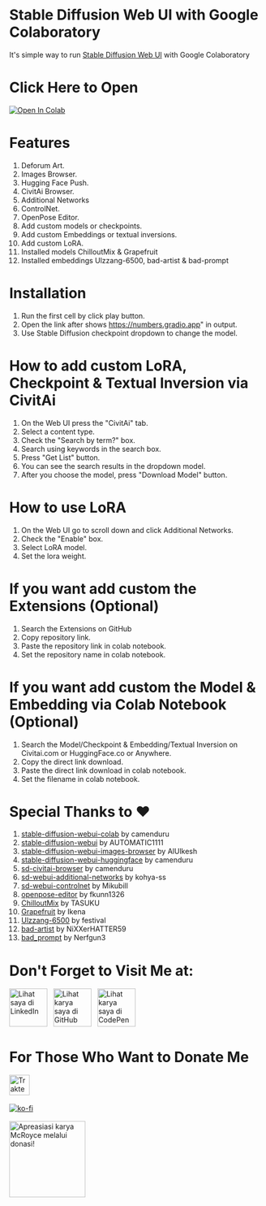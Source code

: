 # Stable Diffusion Web UI with Google Colaboratory
It's simple way to run [Stable Diffusion Web UI](https://github.com/AUTOMATIC1111/stable-diffusion-webui) with Google Colaboratory

# Click Here to Open
<a href="https://colab.research.google.com/github/McRoyce/stable-diffusion-webui-colaboratory/blob/main/SD_Web_UI.ipynb" target="_parent"><img src="https://colab.research.google.com/assets/colab-badge.svg" alt="Open In Colab"/></a>

# Features
1. Deforum Art.
2. Images Browser.
3. Hugging Face Push. 
4. CivitAi Browser.
5. Additional Networks
6. ControlNet.
7. OpenPose Editor.
8. Add custom models or checkpoints.
9. Add custom Embeddings or textual inversions.
10. Add custom LoRA.
11. Installed models ChilloutMix & Grapefruit
12. Installed embeddings Ulzzang-6500, bad-artist & bad-prompt

# Installation
1. Run the first cell by click play button.
2. Open the link after shows https://numbers.gradio.app" in output.
3. Use Stable Diffusion checkpoint dropdown to change the model.

# How to add custom LoRA, Checkpoint & Textual Inversion via CivitAi
1. On the Web UI press the "CivitAi" tab.
2. Select a content type.
3. Check the "Search by term?" box.
4. Search using keywords in the search box.
5. Press "Get List" button.
6. You can see the search results in the dropdown model.
7. After you choose the model, press "Download Model" button.

# How to use LoRA
1. On the Web UI go to scroll down and click Additional Networks.
2. Check the "Enable" box.
3. Select LoRA model.
4. Set the lora weight.

# If you want add custom the Extensions (Optional)
1. Search the Extensions on GitHub
2. Copy repository link.
3. Paste the repository link in colab notebook.
4. Set the repository name in colab notebook.

# If you want add custom the Model & Embedding via Colab Notebook (Optional)
1. Search the Model/Checkpoint & Embedding/Textual Inversion on Civitai.com or HuggingFace.co or Anywhere.
2. Copy the direct link download.
3. Paste the direct link download in colab notebook.
4. Set the filename in colab notebook.

# Special Thanks to ❤
1. [stable-diffusion-webui-colab](https://github.com/camenduru/stable-diffusion-webui-colab) by camenduru
2. [stable-diffusion-webui](https://github.com/AUTOMATIC1111/stable-diffusion-webui) by AUTOMATIC1111
3. [stable-diffusion-webui-images-browser](https://github.com/AlUlkesh/stable-diffusion-webui-images-browser) by AlUlkesh
4. [stable-diffusion-webui-huggingface](https://github.com/camenduru/stable-diffusion-webui-huggingface) by camenduru
5. [sd-civitai-browser](https://github.com/camenduru/sd-civitai-browser) by camenduru
6. [sd-webui-additional-networks](https://github.com/kohya-ss/sd-webui-additional-networks) by kohya-ss
7. [sd-webui-controlnet](https://github.com/Mikubill/sd-webui-controlnet) by Mikubill
8. [openpose-editor](https://github.com/fkunn1326/openpose-editor) by fkunn1326
9. [ChilloutMix](https://civitai.com/models/6424/chilloutmix) by TASUKU
10. [Grapefruit](https://civitai.com/models/2583/grapefruit-hentai-model) by Ikena
11. [Ulzzang-6500](https://civitai.com/models/8109/ulzzang-6500-korean-doll-aesthetic) by festival
12. [bad-artist](https://huggingface.co/NiXXerHATTER59/bad-artist) by NiXXerHATTER59
13. [bad_prompt](https://huggingface.co/datasets/Nerfgun3/bad_prompt) by Nerfgun3


# Don't Forget to Visit Me at:
<a href="https://www.linkedin.com/in/muhamad-faisal-fikri-dewantoro-18655b226" title="Kunjungi LinkedIn saya"> <img src="https://cdn-icons-png.flaticon.com/512/174/174857.png" width="75px" alt="Lihat saya di LinkedIn"></a> &nbsp;
<a href="https://github.com/McRoyce" title="Kunjungi GitHub saya"> <img src="https://cdn-icons-png.flaticon.com/512/25/25231.png" width="75px" alt="Lihat karya saya di GitHub"></a> &nbsp;
<a href="https://codepen.io/mcroyce" title="Kunjungi CodePen saya"> <img src="https://cdn-icons-png.flaticon.com/512/2111/2111501.png" width="75px" alt="Lihat karya saya di CodePen"></a>

# For Those Who Want to Donate Me
<a href="https://trakteer.id/McRoyce" target="_blank"><img id="wse-buttons-preview" src="https://cdn.trakteer.id/images/embed/trbtn-red-1.png" style="border:0px;height:40px;" alt="Trakteer Saya" height="40"></a><br><br>
[![ko-fi](https://ko-fi.com/img/githubbutton_sm.svg)](https://ko-fi.com/S6S7A9I8Q)<br><br>
<a href="https://saweria.co/McRoyce" title="Donasi untuk karya McRoyce"> <img src="https://i.ibb.co/8cg9SQS/index.png" width="150px" alt="Apreasiasi karya McRoyce melalui donasi!"></a>
